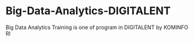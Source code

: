 # Big-Data-Analytics-DIGITALENT
Big Data Analytics Training is one of program in DIGITALENT by KOMINFO RI
